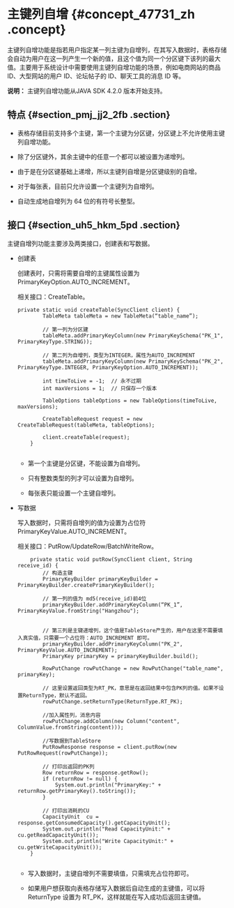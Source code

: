# 主键列自增 {#concept_47731_zh .concept}

主键列自增功能是指若用户指定某一列主键为自增列，在其写入数据时，表格存储会自动为用户在这一列产生一个新的值，且这个值为同一个分区键下该列的最大值。主要用于系统设计中需要使用主键列自增功能的场景，例如电商网站的商品 ID、大型网站的用户 ID、论坛帖子的 ID、聊天工具的消息 ID 等。

**说明：** 主键列自增功能从JAVA SDK 4.2.0 版本开始支持。

## 特点 {#section_pmj_jj2_2fb .section}

-   表格存储目前支持多个主键，第一个主键为分区键，分区键上不允许使用主键列自增功能。

-   除了分区键外，其余主键中的任意一个都可以被设置为递增列。

-   由于是在分区键基础上递增，所以主键列自增是分区键级别的自增。

-   对于每张表，目前只允许设置一个主键列为自增列。

-   自动生成地自增列为 64 位的有符号长整型。


## 接口 {#section_uh5_hkm_5pd .section}

主键自增列功能主要涉及两类接口，创建表和写数据。

-   创建表

    创建表时，只需将需要自增的主键属性设置为 PrimaryKeyOption.AUTO\_INCREMENT。

    相关接口：CreateTable。

    ``` {#codeblock_a3f_4kv_jmj .language-java}
    private static void createTable(SyncClient client) {
            TableMeta tableMeta = new TableMeta(“table_name”);
    
            // 第一列为分区建
            tableMeta.addPrimaryKeyColumn(new PrimaryKeySchema("PK_1", PrimaryKeyType.STRING));
    
            // 第二列为自增列，类型为INTEGER，属性为AUTO_INCREMENT
            tableMeta.addPrimaryKeyColumn(new PrimaryKeySchema("PK_2", PrimaryKeyType.INTEGER, PrimaryKeyOption.AUTO_INCREMENT));
    
            int timeToLive = -1;  // 永不过期
            int maxVersions = 1;  // 只保存一个版本
    
            TableOptions tableOptions = new TableOptions(timeToLive, maxVersions);
    
            CreateTableRequest request = new CreateTableRequest(tableMeta, tableOptions);
    
            client.createTable(request);
        }
    					
    ```

    -   第一个主键是分区键，不能设置为自增列。

    -   只有整数类型的列才可以设置为自增列。

    -   每张表只能设置一个主键自增列。

-   写数据

    写入数据时，只需将自增列的值为设置为占位符 PrimaryKeyValue.AUTO\_INCREMENT。

    相关接口：PutRow/UpdateRow/BatchWriteRow。

    ``` {#codeblock_3p3_wyr_lfk .language-java}
        private static void putRow(SyncClient client, String receive_id) {
            // 构造主键
            PrimaryKeyBuilder primaryKeyBuilder = PrimaryKeyBuilder.createPrimaryKeyBuilder();
    
            // 第一列的值为 md5(receive_id)前4位
            primaryKeyBuilder.addPrimaryKeyColumn(“PK_1”, PrimaryKeyValue.fromString("Hangzhou");
    
    
            // 第三列是主键递增列，这个值是TableStore产生的，用户在这里不需要填入真实值，只需要一个占位符：AUTO_INCREMENT 即可。
            primaryKeyBuilder.addPrimaryKeyColumn("PK_2", PrimaryKeyValue.AUTO_INCREMENT);
            PrimaryKey primaryKey = primaryKeyBuilder.build();
    
            RowPutChange rowPutChange = new RowPutChange("table_name", primaryKey);
    
            // 这里设置返回类型为RT_PK，意思是在返回结果中包含PK列的值。如果不设置ReturnType，默认不返回。
            rowPutChange.setReturnType(ReturnType.RT_PK);
    
            //加入属性列，消息内容
            rowPutChange.addColumn(new Column("content", ColumnValue.fromString(content)));
    
            //写数据到TableStore
            PutRowResponse response = client.putRow(new PutRowRequest(rowPutChange));
    
            // 打印出返回的PK列
            Row returnRow = response.getRow();
            if (returnRow != null) {
                System.out.println("PrimaryKey:" + returnRow.getPrimaryKey().toString());
            }
    
            // 打印出消耗的CU
            CapacityUnit  cu = response.getConsumedCapacity().getCapacityUnit();
            System.out.println("Read CapacityUnit:" + cu.getReadCapacityUnit());
            System.out.println("Write CapacityUnit:" + cu.getWriteCapacityUnit());
        }
    					
    ```

    -   写入数据时，主键自增列不需要填值，只需填充占位符即可。

    -   如果用户想获取向表格存储写入数据后自动生成的主键值，可以将 ReturnType 设置为 RT\_PK，这样就能在写入成功后返回主键值。


